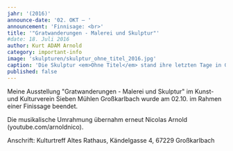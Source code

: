 ```yaml
---
jahr: '(2016)'
announce-date: '02. OKT – '
announcement: 'Finnisage: <br>'
title: '"Gratwanderungen - Malerei und Skulptur"'
#date: 18. Juli 2016
author: Kurt ADAM Arnold
category: important-info
image: 'skulpturen/skulptur_ohne_titel_2016.jpg'
caption: 'Die Skulptur <em>Ohne Titel</em> stand ihre letzten Tage in Großkarlbach.'
published: false
---
```


Meine Ausstellung "Gratwanderungen - Malerei und Skulptur" im Kunst- und Kulturverein Sieben Mühlen Großkarlbach wurde am 02.10. im Rahmen einer Finissage beendet.

Die musikalische Umrahmung übernahm erneut Nicolas Arnold (youtube.com/arnoldnico).

Anschrift: Kulturtreff Altes Rathaus, Kändelgasse 4, 67229 Großkarlbach

